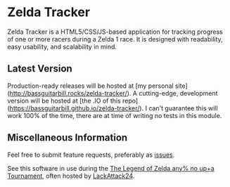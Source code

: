 # Zelda Tracker

Zelda Tracker is a HTML5/CSS/JS-based application for tracking progress of one
or more racers during a Zelda 1 race. It is designed with readability, 
easy usability, and scalability in mind.

## Latest Version

Production-ready releases will be hosted at [my personal site]
(http://bassguitarbill.rocks/zelda-tracker/). A cutting-edge, development
version will be hosted at [the .IO of this repo]
(https://bassguitarbill.github.io/zelda-tracker/). I can't guarantee this will
work 100% of the time, there are at time of writing no tests in this module.

## Miscellaneous Information

Feel free to submit feature requests, preferably as [issues](https://github.com/bassguitarbill/zelda-tracker/issues).

See this software in use during the [The Legend of Zelda any% no up+a Tournament](http://challonge.com/zeldaone),
often hosted by [LackAttack24](http://twitch.tv/LackAttack24).